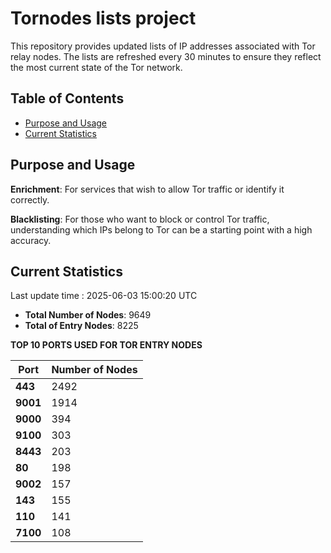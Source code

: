 # Tornodes lists project

This repository provides updated lists of IP addresses associated with Tor relay nodes. The lists are refreshed every 30 minutes to ensure they reflect the most current state of the Tor network.

## Table of Contents

- [Purpose and Usage](#purpose-and-usage)
- [Current Statistics](#current-statistics)


## Purpose and Usage

**Enrichment**: For services that wish to allow Tor traffic or identify it correctly.

**Blacklisting**: For those who want to block or control Tor traffic, understanding which IPs belong to Tor can be a starting point with a high accuracy.

## Current Statistics

Last update time : 2025-06-03 15:00:20 UTC

- **Total Number of Nodes**: 9649
- **Total of Entry Nodes**: 8225

**TOP 10 PORTS USED FOR TOR ENTRY NODES**

| **Port** | **Number of Nodes** |
|------|-----------------|
| **443**   | 2492  |
| **9001**   | 1914  |
| **9000**   | 394  |
| **9100**   | 303  |
| **8443**   | 203  |
| **80**   | 198  |
| **9002**   | 157  |
| **143**   | 155  |
| **110**   | 141  |
| **7100**   | 108  |

